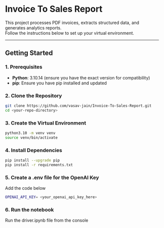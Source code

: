 # Invoice To Sales Report

This project processes PDF invoices, extracts structured data, and generates analytics reports.  
Follow the instructions below to set up your virtual environment.

---

## Getting Started

### 1. Prerequisites

- **Python**: 3.10.14 (ensure you have the exact version for compatibility)
- **pip**: Ensure you have pip installed and updated

### 2. Clone the Repository

```bash
git clone https://github.com/vasav-jain/Invoice-To-Sales-Report.git
cd <your-repo-directory>
```

### 3. Create the Virtual Environment
```bash
python3.10 -m venv venv
source venv/bin/activate
```

### 4. Install Dependencies
```bash
pip install --upgrade pip
pip install -r requirements.txt
```

### 5. Create a .env file for the OpenAI Key
Add the code below
```bash
OPENAI_API_KEY= <your_openai_api_key_here>
```

### 6. Run the notebook
Run the driver.ipynb file from the console

